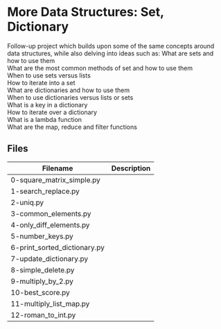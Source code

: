 # More Data Structures: Set, Dictionary
Follow-up project which builds upon some of the same concepts around data structures, while also delving into ideas such as:
  What are sets and how to use them  
  What are the most common methods of set and how to use them  
  When to use sets versus lists  
  How to iterate into a set  
  What are dictionaries and how to use them  
  When to use dictionaries versus lists or sets  
  What is a key in a dictionary  
  How to iterate over a dictionary  
  What is a lambda function  
  What are the map, reduce and filter functions  

## Files

| Filename | Description |
| -------- | ----------- |
| 0-square_matrix_simple.py | 
| 1-search_replace.py | 
| 2-uniq.py | 
| 3-common_elements.py | 
| 4-only_diff_elements.py | 
| 5-number_keys.py | 
| 6-print_sorted_dictionary.py | 
| 7-update_dictionary.py | 
| 8-simple_delete.py | 
| 9-multiply_by_2.py | 
| 10-best_score.py | 
| 11-multiply_list_map.py | 
| 12-roman_to_int.py | 
